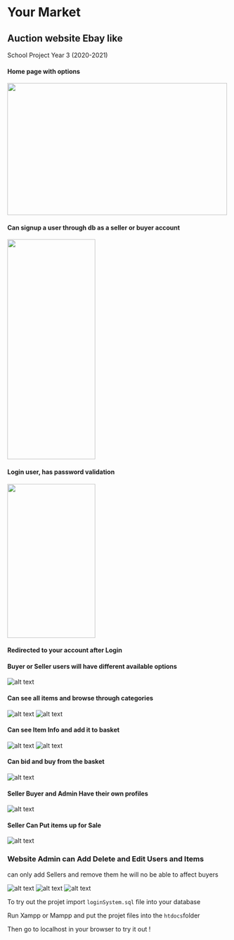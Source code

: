 # Your Market

## Auction website Ebay like

School Project Year 3 (2020-2021)

#### Home page with options


<img src="./ReadmeImages/Home.png" width="500" height="300" />

#### Can signup a user through db as a seller or buyer account

<img src="./ReadmeImages/Signup.png" width="200" height="500" />

#### Login user, has password validation

<img src="./ReadmeImages/Login.png" width="200" height="350" />

#### Redirected to your account after Login

#### Buyer or Seller users will have different available options

![alt text](./ReadmeImages/LoggedInPage.png)

#### Can see all items and browse through categories

![alt text](./ReadmeImages/BrowseItems.png)
![alt text](./ReadmeImages/BrowseCategories.png)

#### Can see Item Info and add it to basket

![alt text](./ReadmeImages/ItemInfo.png)
![alt text](./ReadmeImages/Basket.png)

#### Can bid and buy from the basket

![alt text](./ReadmeImages/Basket.png)

#### Seller Buyer and Admin Have their own profiles

![alt text](./ReadmeImages/Profile.png)

#### Seller Can Put items up for Sale

![alt text](./ReadmeImages/SellerAdd.png)

### Website Admin can Add Delete and Edit Users and Items

can only add Sellers and remove them he will no be able to affect buyers

![alt text](./ReadmeImages/AdminMenu.png)
![alt text](./ReadmeImages/AdminEditItems.png)
![alt text](./ReadmeImages/AdminEditUsers.png)

To try out the projet import `loginSystem.sql` file into your database

Run Xampp or Mampp and put the projet files into the `htdocs`folder

Then go to localhost in your browser to try it out !
